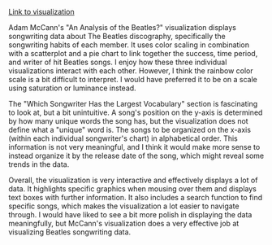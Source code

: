 [Link to visualization](http://duelingdata.blogspot.com/2016/01/the-beatles.html)

Adam McCann's "An Analysis of the Beatles?" visualization displays songwriting data
about The Beatles discography, specifically the songwriting habits of each member.
It uses color scaling in combination with a scatterplot and a pie chart to link
together the success, time period, and writer of hit Beatles songs. I enjoy how
these three individual visualizations interact with each other. However, I think the
rainbow color scale is a bit difficult to interpret. I would have preferred it to be on
a scale using saturation or luminance instead.

The "Which Songwriter Has the Largest Vocabulary" section is fascinating to look at, but 
a bit unintuitive. A song's position on the y-axis is determined by how many unique words
the song has, but the visualization does not define what a "unique" word is. The songs
to be organized on the x-axis (within each individual songwriter's chart) in alphabetical
order. This information is not very meaningful, and I think it would make more sense to
instead organize it by the release date of the song, which might reveal some trends in
the data.

Overall, the visualization is very interactive and effectively displays a lot of data.
It highlights specific graphics when mousing over them and displays text boxes with
further information. It also includes a search function to find specific songs, which
makes the visualization a lot easier to navigate through. I would have liked to see
a bit more polish in displaying the data meaningfully, but McCann's visualization
does a very effective job at visualizing Beatles songwriting data.